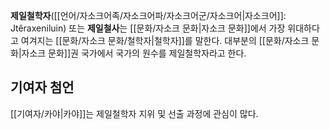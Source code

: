 **제일철학자**([[언어/자소크어족/자소크어파/자소크어군/자소크어|자소크어]]: Jtêraxeniluin) 또는 **제일철사**는 [[문화/자소크 문화|자소크 문화]]에서 가장 위대하다고 여겨지는 [[문화/자소크 문화/철학자|철학자]]를 말한다. 대부분의 [[문화/자소크 문화|자소크 문화]]권 국가에서 국가의 원수를 제일철학자라고 한다.

## 기여자 첨언
[[기여자/카야|카야]]는 제일철학자 지위 및 선출 과정에 관심이 많다.
